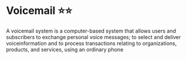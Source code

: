 # Voicemail :star::star:
A voicemail system is a computer-based system that allows users and subscribers to exchange personal voice messages; to select and deliver voiceinformation and to process transactions relating to organizations, products, and services, using an ordinary phone
